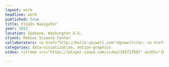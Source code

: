 ```yaml
---
layout: work
headline: work
published: true
title: Floods Navigator
year: 2012
location: Spokane, Washington U.S.
client: Mobius Science Center
collaborators: <a href="http://hello-upswell.com">Upswell</a>, <a href="http://projectrenate.com/">Renate</a>
categories: data-visualization, motion-graphics
video: <iframe src="https://player.vimeo.com/video/165723507" width="1024" height="638" frameborder="0" webkitallowfullscreen mozallowfullscreen allowfullscreen></iframe>

---
```

